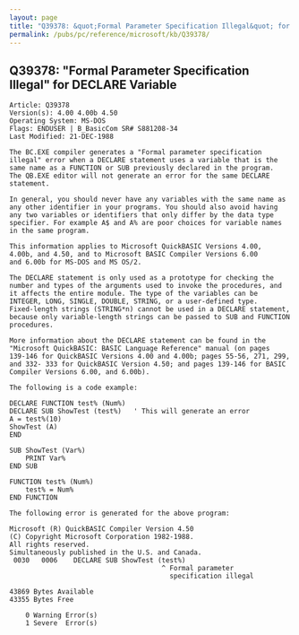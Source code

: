 ```yaml
---
layout: page
title: "Q39378: &quot;Formal Parameter Specification Illegal&quot; for DECLARE Variable"
permalink: /pubs/pc/reference/microsoft/kb/Q39378/
---
```


## Q39378: &quot;Formal Parameter Specification Illegal&quot; for DECLARE Variable

	Article: Q39378
	Version(s): 4.00 4.00b 4.50
	Operating System: MS-DOS
	Flags: ENDUSER | B_BasicCom SR# S881208-34
	Last Modified: 21-DEC-1988
	
	The BC.EXE compiler generates a "Formal parameter specification
	illegal" error when a DECLARE statement uses a variable that is the
	same name as a FUNCTION or SUB previously declared in the program.
	The QB.EXE editor will not generate an error for the same DECLARE
	statement.
	
	In general, you should never have any variables with the same name as
	any other identifier in your programs. You should also avoid having
	any two variables or identifiers that only differ by the data type
	specifier. For example A$ and A% are poor choices for variable names
	in the same program.
	
	This information applies to Microsoft QuickBASIC Versions 4.00,
	4.00b, and 4.50, and to Microsoft BASIC Compiler Versions 6.00
	and 6.00b for MS-DOS and MS OS/2.
	
	The DECLARE statement is only used as a prototype for checking the
	number and types of the arguments used to invoke the procedures, and
	it affects the entire module. The type of the variables can be
	INTEGER, LONG, SINGLE, DOUBLE, STRING, or a user-defined type.
	Fixed-length strings (STRING*n) cannot be used in a DECLARE statement,
	because only variable-length strings can be passed to SUB and FUNCTION
	procedures.
	
	More information about the DECLARE statement can be found in the
	"Microsoft QuickBASIC: BASIC Language Reference" manual (on pages
	139-146 for QuickBASIC Versions 4.00 and 4.00b; pages 55-56, 271, 299,
	and 332- 333 for QuickBASIC Version 4.50; and pages 139-146 for BASIC
	Compiler Versions 6.00, and 6.00b).
	
	The following is a code example:
	
	DECLARE FUNCTION test% (Num%)
	DECLARE SUB ShowTest (test%)   ' This will generate an error
	A = test%(10)
	ShowTest (A)
	END
	
	SUB ShowTest (Var%)
	    PRINT Var%
	END SUB
	
	FUNCTION test% (Num%)
	    test% = Num%
	END FUNCTION
	
	The following error is generated for the above program:
	
	Microsoft (R) QuickBASIC Compiler Version 4.50
	(C) Copyright Microsoft Corporation 1982-1988.
	All rights reserved.
	Simultaneously published in the U.S. and Canada.
	 0030   0006    DECLARE SUB ShowTest (test%)
	                                      ^ Formal parameter
	                                        specification illegal
	
	43869 Bytes Available
	43355 Bytes Free
	
	    0 Warning Error(s)
	    1 Severe  Error(s)
